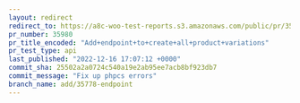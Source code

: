 ```yaml
---
layout: redirect
redirect_to: https://a8c-woo-test-reports.s3.amazonaws.com/public/pr/35980/api/index.html
pr_number: 35980
pr_title_encoded: "Add+endpoint+to+create+all+product+variations"
pr_test_type: api
last_published: "2022-12-16 17:07:12 +0000"
commit_sha: 25502a2a0724c540a19e2ab95ee7acb8bf923db7
commit_message: "Fix up phpcs errors"
branch_name: add/35778-endpoint
---
```

